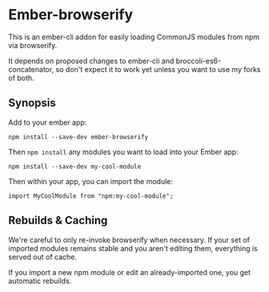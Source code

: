 # Ember-browserify

This is an ember-cli addon for easily loading CommonJS modules from
npm via browserify.

It depends on proposed changes to ember-cli and
broccoli-es6-concatenator, so don't expect it to work yet unless you
want to use my forks of both.

## Synopsis

Add to your ember app:

    npm install --save-dev ember-browserify

Then `npm install` any modules you want to load into your Ember app:

    npm install --save-dev my-cool-module

Then within your app, you can import the module:

    import MyCoolModule from "npm:my-cool-module";

## Rebuilds & Caching

We're careful to only re-invoke browserify when necessary. If your set
of imported modules remains stable and you aren't editing them,
everything is served out of cache.

If you import a new npm module or edit an already-imported one, you
get automatic rebuilds.
